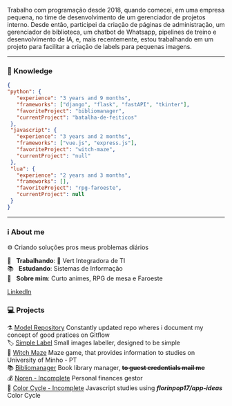 Trabalho com programação desde 2018, quando comecei, em uma empresa pequena, no time de desenvolvimento de um gerenciador de projetos interno. Desde então, participei da criação de páginas de administração, um gerenciador de biblioteca, um chatbot de Whatsapp, pipelines de treino e desenvolvimento de IA, e, mais recentemente, estou trabalhando em um projeto para facilitar a criação de labels para pequenas imagens.
<hr>

### :brain: Knowledge
 ```json
{
"python": {
    "experience": "3 years and 9 months",
    "frameworks": ["django", "flask", "fastAPI", "tkinter"],
    "favoriteProject": "bibliomanager",
    "currentProject": "batalha-de-feiticos"
  },
  "javascript": {
    "experience": "3 years and 2 months",
    "frameworks": ["vue.js", "express.js"],
    "favoriteProject": "witch-maze",
    "currentProject": "null"
  },
  "lua": {
    "experience": "2 years and 3 months",
    "frameworks": [],
    "favoriteProject": "rpg-faroeste",
    "currentProject": null
  }
}
 ```
 <hr>
 
 ### :information_source: About me

 :gear: Criando soluções pros meus problemas diários

 :rocket:  &nbsp; **Trabalhando**: 🌲 Vert Integradora de TI <br/>
 :books: &nbsp; **Estudando**: Sistemas de Informação <br/>
 💬  &nbsp; **Sobre mim**: Curto animes, RPG de mesa e Faroeste <br/>

 [LinkedIn](https://www.linkedin.com/in/adenildo-junior/)<br/>

### :computer: Projects
⚗️ [Model Repository](https://github.com/adenild/model-repository) Constantly updated repo wheres i document my concept of good pratices on Gitflow<br/>
🏷️ [Simple Label](https://github.com/adenild/simple-label) Small images labeller, designed to be simple<br/>
🔮 [Witch Maze](https://witch-maze.herokuapp.com) Maze game, that provides information to studies on University of Minho - PT<br/>
📚 [Bibliomanager](https://bibliomanager.herokuapp.com) Book library manager, **~~to guest credentials mail me~~**<br/>
💰 [Noren - Incomplete](https://github.com/adenild/noren) Personal finances gestor<br/>
🎨 [Color Cycle - Incomplete](https://adenild.github.io/color-cicle-js/) Javascript studies using **_florinpop17/app-ideas_** Color Cycle
